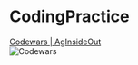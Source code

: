 # CodingPractice
[Codewars | AgInsideOut](https://www.codewars.com/users/AgInsideOut)
<br>
![Codewars](https://www.codewars.com/users/AgInsideOut/badges/small)
